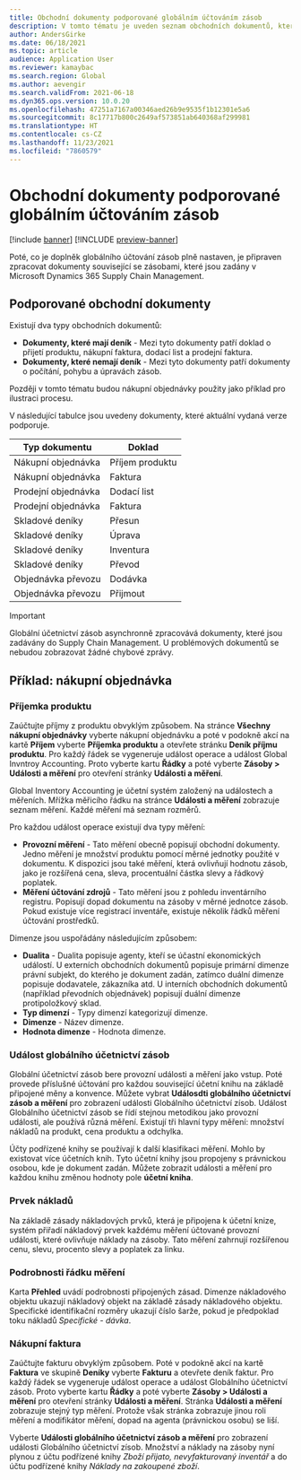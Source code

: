 ```yaml
---
title: Obchodní dokumenty podporované globálním účtováním zásob
description: V tomto tématu je uveden seznam obchodních dokumentů, které jsou podporovány globálních účtováním zásob. Poskytuje také podrobný příklad pro dokumenty nákupní objednávky.
author: AndersGirke
ms.date: 06/18/2021
ms.topic: article
audience: Application User
ms.reviewer: kamaybac
ms.search.region: Global
ms.author: aevengir
ms.search.validFrom: 2021-06-18
ms.dyn365.ops.version: 10.0.20
ms.openlocfilehash: 47251a7167a00346aed26b9e9535f1b12301e5a6
ms.sourcegitcommit: 8c17717b800c2649af573851ab640368af299981
ms.translationtype: HT
ms.contentlocale: cs-CZ
ms.lasthandoff: 11/23/2021
ms.locfileid: "7860579"
---
```

# <a name="business-documents-supported-by-global-inventory-accounting"></a>Obchodní dokumenty podporované globálním účtováním zásob

[!include [banner](../includes/banner.md)]
[!INCLUDE [preview-banner](../includes/preview-banner.md)]
<!--KFM: Preview until 4/30/2022 -->

Poté, co je doplněk globálního účtování zásob plně nastaven, je připraven zpracovat dokumenty související se zásobami, které jsou zadány v Microsoft Dynamics 365 Supply Chain Management.

## <a name="supported-business-documents"></a>Podporované obchodní dokumenty

Existují dva typy obchodních dokumentů:

- **Dokumenty, které mají deník** - Mezi tyto dokumenty patří doklad o přijetí produktu, nákupní faktura, dodací list a prodejní faktura.
- **Dokumenty, které nemají deník** - Mezi tyto dokumenty patří dokumenty o počítání, pohybu a úpravách zásob.

Později v tomto tématu budou nákupní objednávky použity jako příklad pro ilustraci procesu.

V následující tabulce jsou uvedeny dokumenty, které aktuální vydaná verze podporuje.

| Typ dokumentu       | Doklad        |
|--------------------|-----------------|
| Nákupní objednávka     | Příjem produktu |
| Nákupní objednávka     | Faktura         |
| Prodejní objednávka        | Dodací list    |
| Prodejní objednávka        | Faktura         |
| Skladové deníky | Přesun        |
| Skladové deníky | Úprava      |
| Skladové deníky | Inventura        |
| Skladové deníky | Převod        |
| Objednávka převozu     | Dodávka        |
| Objednávka převozu     | Přijmout         |

> [!IMPORTANT]
> Globální účetnictví zásob asynchronně zpracovává dokumenty, které jsou zadávány do Supply Chain Management. U problémových dokumentů se nebudou zobrazovat žádné chybové zprávy.

## <a name="example-purchase-order"></a>Příklad: nákupní objednávka

### <a name="product-receipt"></a>Příjemka produktu

Zaúčtujte příjmy z produktu obvyklým způsobem. Na stránce **Všechny nákupní objednávky** vyberte nákupní objednávku a poté v podokně akcí na kartě **Příjem** vyberte **Příjemka produktu** a otevřete stránku **Deník příjmu produktu**. Pro každý řádek se vygeneruje událost operace a událost Global Invntroy Accounting. Proto vyberte kartu **Řádky** a poté vyberte **Zásoby \> Události a měření** pro otevření stránky **Události a měření**.

Global Inventory Accounting je účetní systém založený na událostech a měřeních. Mřížka měřicího řádku na stránce **Události a měření** zobrazuje seznam měření. Každé měření má seznam rozměrů.

Pro každou událost operace existují dva typy měření:

- **Provozní měření** - Tato měření obecně popisují obchodní dokumenty. Jedno měření je množství produktu pomocí měrné jednotky použité v dokumentu. K dispozici jsou také měření, která ovlivňují hodnotu zásob, jako je rozšířená cena, sleva, procentuální částka slevy a řádkový poplatek.
- **Měření účtování zdrojů** - Tato měření jsou z pohledu inventárního registru. Popisují dopad dokumentu na zásoby v měrné jednotce zásob. Pokud existuje více registrací inventáře, existuje několik řádků měření účtování prostředků.

Dimenze jsou uspořádány následujícím způsobem:

- **Dualita** - Dualita popisuje agenty, kteří se účastní ekonomických událostí. U externích obchodních dokumentů popisuje primární dimenze právní subjekt, do kterého je dokument zadán, zatímco duální dimenze popisuje dodavatele, zákazníka atd. U interních obchodních dokumentů (například převodních objednávek) popisují duální dimenze protipoložkový sklad.
- **Typ dimenzí** - Typy dimenzí kategorizují dimenze.
- **Dimenze** - Název dimenze.
- **Hodnota dimenze** - Hodnota dimenze.

### <a name="global-inventory-accounting-event"></a>Událost globálního účetnictví zásob

Globální účetnictví zásob bere provozní události a měření jako vstup. Poté provede příslušné účtování pro každou související účetní knihu na základě připojené měny a konvence. Můžete vybrat **Událosdti globálního účetnictví zásob a měření** pro zobrazení události Globálního účetnictví zísob. Událost Globálního účetnictví zásob se řídí stejnou metodikou jako provozní události, ale používá různá měření. Existují tři hlavní typy měření: množství nákladů na produkt, cena produktu a odchylka.

Účty podřízené knihy se používají k další klasifikaci měření. Mohlo by existovat více účetních knih. Tyto účetní knihy jsou propojeny s právnickou osobou, kde je dokument zadán. Můžete zobrazit události a měření pro každou knihu změnou hodnoty pole **účetní kniha**.

### <a name="cost-element"></a>Prvek nákladů

Na základě zásady nákladových prvků, která je připojena k účetní knize, systém přiřadí nákladový prvek každému měření účtované provozní události, které ovlivňuje náklady na zásoby. Tato měření zahrnují rozšířenou cenu, slevu, procento slevy a poplatek za linku.

### <a name="measurement-line-details"></a>Podrobnosti řádku měření

Karta **Přehled** uvádí podrobnosti připojených zásad. Dimenze nákladového objektu ukazují nákladový objekt na základě zásady nákladového objektu. Specifické identifikační rozměry ukazují číslo šarže, pokud je předpoklad toku nákladů *Specifické - dávka*.

### <a name="purchase-invoice"></a>Nákupní faktura

Zaúčtujte fakturu obvyklým způsobem. Poté v podokně akcí na kartě **Faktura** ve skupině **Deníky** vyberte **Fakturu** a otevřete deník faktur. Pro každý řádek se vygeneruje událost operace a událost Globálního účetnictví zásob. Proto vyberte kartu **Řádky** a poté vyberte **Zásoby \> Události a měření** pro otevření stránky **Události a měření**. Stránka **Události a měření** zobrazuje stejný typ měření. Protože však stránka zobrazuje jinou roli měření a modifikátor měření, dopad na agenta (právnickou osobu) se liší.

Vyberte **Události globálního účetnictví zásob a měření** pro zobrazení události Globálního účetnictví zísob. Množství a náklady na zásoby nyní plynou z účtu podřízené knihy *Zboží přijato, nevyfakturovaný inventář* a do účtu podřízené knihy *Náklady na zakoupené zboží*.

